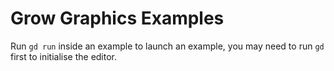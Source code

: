 Grow Graphics Examples
========================

Run `gd run` inside an example to launch an example, you may need
to run `gd` first to initialise the editor.